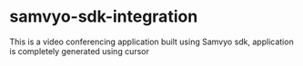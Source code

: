 # samvyo-sdk-integration
This is a video conferencing application built using Samvyo sdk, application is completely generated using cursor

